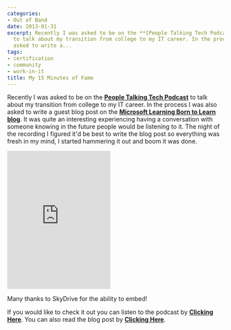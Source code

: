 ```yaml
---
categories:
- Out of Band
date: 2013-01-31
excerpt: Recently I was asked to be on the **[People Talking Tech Podcast](http://peopletalkingtech.com/)**
  to talk about my transition from college to my IT career. In the process I was also
  asked to write a...
tags:
- certification
- community
- work-in-it
title: My 15 Minutes of Fame
---
```


Recently I was asked to be on the **[People Talking Tech Podcast](http://peopletalkingtech.com/)** to talk about my transition from college to my IT career. In the process I was also asked to write a guest blog post on the **[Microsoft Learning Born to Learn blog](http://borntolearn.mslearn.net/)**. It was quite an interesting experiencing having a conversation with someone knowing in the future people would be listening to it. The night of the recording I figured it'd be best to write the blog post so everything was fresh in my mind, I started hammering it out and boom it was done.

<iframe src="https://skydrive.live.com/embed?cid=9CE6817C08D7DE07&amp;resid=9CE6817C08D7DE07%211144&amp;authkey=AAyEEnHSyo9_E-Y" height="320" width="240" frameborder="0" scrolling="no"></iframe>

Many thanks to SkyDrive for the ability to embed!

If you would like to check it out you can listen to the podcast by **[Clicking Here](http://peopletalkingtech.com/episode-020-matt-griffin)**. You can also read the blog post by **[Clicking Here](http://borntolearn.mslearn.net/btl/b/weblog/archive/2013/01/30/5-quick-tips-to-help-you-transition-from-college-to-it.aspx)**.